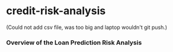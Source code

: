 # credit-risk-analysis

(Could not add csv file, was too big and laptop wouldn't git push.)


### Overview of the Loan Prediction Risk Analysis

